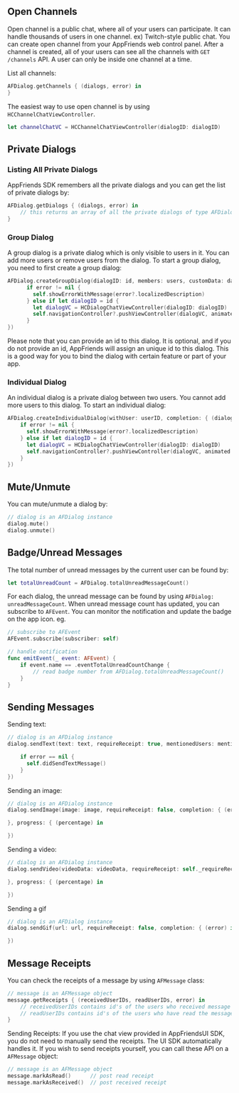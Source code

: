## Open Channels
Open channel is a public chat, where all of your users can participate. It can handle thousands of users in one channel. ex) Twitch-style public chat.
You can create open channel from your AppFriends web control panel. After a channel is created, all of your users can see all the channels with `GET /channels` API. A user can only be inside one channel at a time.

List all channels:
```swift
AFDialog.getChannels { (dialogs, error) in
}
```

The easiest way to use open channel is by using `HCChannelChatViewController`.
```swift
let channelChatVC = HCChannelChatViewController(dialogID: dialogID)
```

## Private Dialogs

### Listing All Private Dialogs
AppFriends SDK remembers all the private dialogs and you can get the list of private dialogs by:
```swift
AFDialog.getDialogs { (dialogs, error) in
    // this returns an array of all the private dialogs of type AFDialog
}
```
### Group Dialog
A group dialog is a private dialog which is only visible to users in it. You can add more users or remove users from the dialog. To start a group dialog, you need to first create a group dialog:
```swift
AFDialog.createGroupDialog(dialogID: id, members: users, customData: data, pushData: pushData, title: dialogTitle, completion: { (id, error) in
      if error != nil {
        self.showErrorWithMessage(error?.localizedDescription)
      } else if let dialogID = id {
        let dialogVC = HCDialogChatViewController(dialogID: dialogID)
        self.navigationController?.pushViewController(dialogVC, animated: true)
      }
})
```
Please note that you can provide an id to this dialog. It is optional, and if you do not provide an id, AppFriends will assign an unique id to this dialog. This is a good way for you to bind the dialog with certain feature or part of your app.

### Individual Dialog
An individual dialog is a private dialog between two users. You cannot add more users to this dialog. To start an individual dialog:
```swift
AFDialog.createIndividualDialog(withUser: userID, completion: { (dialogID, error) in
    if error != nil {
      self.showErrorWithMessage(error?.localizedDescription)
    } else if let dialogID = id {
      let dialogVC = HCDialogChatViewController(dialogID: dialogID)
      self.navigationController?.pushViewController(dialogVC, animated: true)
    }
})
```

## Mute/Unmute
You can mute/unmute a dialog by:
```swift
// dialog is an AFDialog instance
dialog.mute()
dialog.unmute()
```

## Badge/Unread Messages
The total number of unread messages by the current user can be found by:
```swift
let totalUnreadCount = AFDialog.totalUnreadMessageCount()
```
For each dialog, the unread message can be found by using `AFDialog: unreadMessageCount`.
When unread message count has updated, you can subscribe to `AFEvent`. You can monitor the notification and update the badge on the app icon. eg.
```swift
// subscribe to AFEvent
AFEvent.subscribe(subscriber: self)

// handle notification
func emitEvent(_ event: AFEvent) {
    if event.name == .eventTotalUnreadCountChange {
        // read badge number from AFDialog.totalUnreadMessageCount()
    }
}
```

## Sending Messages
Sending text:
```swift
// dialog is an AFDialog instance
dialog.sendText(text: text, requireReceipt: true, mentionedUsers: mentionedIDs, completion: { (error) in

    if error == nil {
      self.didSendTextMessage()
    }
})
```

Sending an image:
```swift
// dialog is an AFDialog instance
dialog.sendImage(image: image, requireReceipt: false, completion: { (error) in

}, progress: { (percentage) in

})
```

Sending a video:
```swift
// dialog is an AFDialog instance
dialog.sendVideo(videoData: videoData, requireReceipt: self._requireReceipt, completion: { (error) in

}, progress: { (percentage) in

})
```

Sending a gif
```swift
// dialog is an AFDialog instance
dialog.sendGif(url: url, requireReceipt: false, completion: { (error) in

})
```

## Message Receipts
You can check the receipts of a message by using `AFMessage` class:
```swift
// message is an AFMessage object
message.getReceipts { (receivedUserIDs, readUserIDs, error) in
    // receivedUserIDs contains id's of the users who received message
    // readUserIDs contains id's of the users who have read the message
}
```
Sending Receipts:
If you use the chat view provided in AppFriendsUI SDK, you do not need to manually send the receipts. The UI SDK automatically handles it. If you wish to send receipts yourself, you can call these API on a `AFMessage` object:
```swift
// message is an AFMessage object
message.markAsRead()      // post read receipt
message.markAsReceived()  // post received receipt
```
